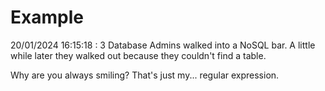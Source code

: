 # Example

<!-- replace-with-date starts -->
20/01/2024 16:15:18 : 3 Database Admins walked into a NoSQL bar. A little while later they walked out because they couldn't find a table.
<!-- replace-with-date ends -->

<!-- replace-with-joke starts -->
Why are you always smiling? That's just my... regular expression.
<!-- replace-with-joke ends -->